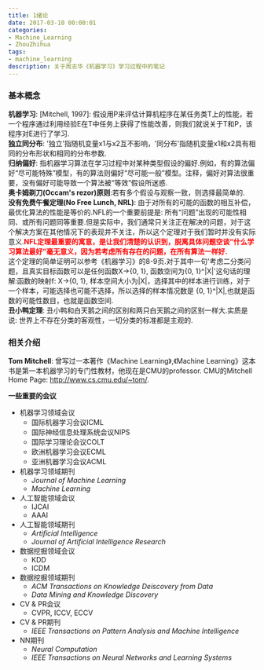 ```yaml
---
title: 1绪论
date: 2017-03-10 00:00:01
categories:
- Machine_Learning
- ZhouZhihua
tags:
- machine_learning
description: 关于周志华《机器学习》学习过程中的笔记
---
```



### 基本概念
**机器学习**: [Mitchell, 1997]: 假设用P来评估计算机程序在某任务类T上的性能，若一个程序通过利用经验E在T中任务上获得了性能改善，则我们就说关于T和P，该程序对E进行了学习.  
**独立同分布**: '独立'指随机变量x1与x2互不影响，'同分布'指随机变量x1和x2具有相同的分布形状和相同的分布参数.  
**归纳偏好**: 指机器学习算法在学习过程中对某种类型假设的偏好.例如，有的算法偏好“尽可能特殊”模型，有的算法则偏好“尽可能一般”模型。注释，偏好对算法很重要，没有偏好可能导致一个算法被“等效”假设所迷惑.  
**奥卡姆剃刀(Occam's rezor)原则**:若有多个假设与观察一致，则选择最简单的.  
**没有免费午餐定理(No Free Lunch, NRL)**: 由于对所有的可能的函数的相互补偿，最优化算法的性能是等价的.NFL的一个重要前提是: 所有“问题”出现的可能性相同、或所有问题同等重要.但是实际中，我们通常只关注正在解决的问题，对于这个解决方案在其他情况下的表现并不关注，所以这个定理对于我们暂时并没有实际意义.<font color="red"><b>NFL定理最重要的寓意，是让我们清楚的认识到，脱离具体问题空谈“什么学习算法最好”毫无意义，因为若考虑所有存在的问题，在所有算法一样好.</b></font>  
这个定理的简单证明可以参考《机器学习》的8-9页.对于其中一句'考虑二分类问题，且真实目标函数可以是任何函数X->{0, 1}, 函数空间为{0, 1}^|X|'这句话的理解:函数的映射f: X->{0, 1}, 样本空间大小为|X|，选择其中的样本进行训练，对于一个样本，可能选择也可能不选择，所以选择的样本情况数是 {0, 1}^|X|,也就是函数的可能性数目，也就是函数空间.  
**丑小鸭定理**: 丑小鸭和白天鹅之间的区别和两只白天鹅之间的区别一样大.实质是说: 世界上不存在分类的客观性，一切分类的标准都是主观的.

### 相关介绍
**Tom Mitchell**: 曾写过一本著作《Machine Learning》,《Machine Learning》这本书是第一本机器学习的专门性教材，他现在是CMU的professor. CMU的Mitchell Home Page: http://www.cs.cmu.edu/~tom/. 

**一些重要的会议**  
* 机器学习领域会议
    * 国际机器学习会议ICML
    * 国际神经信息处理系统会议NIPS
    * 国际学习理论会议COLT
    * 欧洲机器学习会议ECML
    * 亚洲机器学习会议ACML
* 机器学习领域期刊
    * *Journal of Machine Learning*
    * *Machine Learning*
* 人工智能领域会议
    * IJCAI
    * AAAI
* 人工智能领域期刊
    * *Artificial Intelligence*
    * *Journal of Artificial Intelligence Research*
* 数据挖掘领域会议
    * KDD
    * ICDM
* 数据挖掘领域期刊
    * *ACM Transactions on Knowledge Deiscovery from Data*
    * *Data Mining and Knowledge Discovery*
* CV & PR会议
    * CVPR, ICCV, ECCV
* CV & PR期刊
    * *IEEE Transactions on Pattern Analysis and Machine Intelligence*
* NN期刊
    * *Neural Computation*
    * *IEEE Transactions on Neural Networks and Learning Systems*
